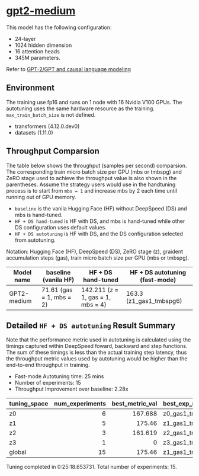 # [gpt2-medium](https://huggingface.co/gpt2-medium)

This model has the following configuration:
- 24-layer
- 1024 hidden dimension
- 16 attention heads
- 345M parameters.

Refer to [GPT-2/GPT and causal language modeling](https://github.com/huggingface/transformers/tree/master/examples/pytorch/language-modeling#gpt-2gpt-and-causal-language-modeling)

## Environment

The training use fp16 and runs on 1 node with 16 Nvidia V100 GPUs. The autotuning uses the same hardware resource as the training. `max_train_batch_size` is not defined.

- transformers (4.12.0.dev0)
- datasets (1.11.0)

## Throughput Comparsion

The table below shows the throughput (samples per second) comparsion. The corresponding train micro batch size per GPU (mbs or tmbspg) and ZeRO stage used to achieve the throughput value is also shown in the parentheses. Assume the strategy users would use in the handtuning process is to start from `mbs = 1` and increase mbs by 2 each time until running out of GPU memory.
 - `baseline` is the vanila Hugging Face (HF) without DeepSpeed (DS) and mbs is hand-tuned.
 - `HF + DS hand-tuned` is HF with DS, and mbs is hand-tuned while other DS configuration uses default values.
 - `HF + DS autotuning` is HF with DS, and the DS configuration selected from autotuning.

Notation: Hugging Face (HF), DeepSpeed (DS), ZeRO stage (z), graident accumulation steps (gas), train micro batch size per GPU (mbs or tmbspg).

| Model name  | baseline (vanila HF)     | HF + DS hand-tuned                | HF + DS autotuning (fast-mode) |
| ----------- | ------------------------ | --------------------------------- | ------------------------------ |
| GPT2-medium | 71.61 (gas = 1, mbs = 2) | 142.211 (z = 1, gas = 1, mbs = 4) | 163.3 (z1_gas1_tmbspg6)        |

## Detailed `HF + DS autotuning` Result Summary

Note that the performance metric used in autotuning is calculated using the timings captured within DeepSpeed foward, backward and step functions. The sum of these timings is less than the actual training step latency, thus the throughput metric values used by autotuning would be higher than the end-to-end throughput in training.

- Fast-mode Autotuning time: 25 mins
- Number of experiments: 15
- Throughput Improvement over baseline: 2.28x

| tuning_space | num_experiments | best_metric_val | best_exp_name   |
| :----------- | --------------: | --------------: | :-------------- |
| z0           |               6 |         167.688 | z0_gas1_tmbspg5 |
| z1           |               5 |          175.46 | z1_gas1_tmbspg6 |
| z2           |               3 |         161.619 | z2_gas1_tmbspg6 |
| z3           |               1 |               0 | z3_gas1_tmbspg6 |
| global       |              15 |          175.46 | z1_gas1_tmbspg6 |

Tuning completed in 0:25:18.653731. Total number of experiments: 15.
